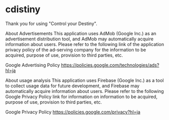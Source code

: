 # cdistiny
Thank you for using "Control your Destiny".

About Advertisements This application uses AdMob (Google Inc.) as an advertisement distribution tool, and AdMob may automatically acquire information about users. Please refer to the following link of the application privacy policy of the ad-serving company for the information to be acquired, purpose of use, provision to third parties, etc.

Google Advertising Policy https://policies.google.com/technologies/ads?hl=ja

About usage analysis This application uses Firebase (Google Inc.) as a tool to collect usage data for future development, and Firebase may automatically acquire information about users. Please refer to the following Google Privacy Policy link for information on information to be acquired, purpose of use, provision to third parties, etc.

Google Privacy Policy https://policies.google.com/privacy?hl=ja
